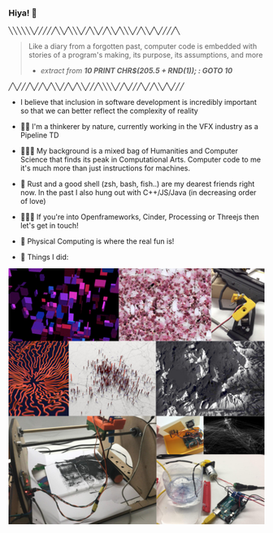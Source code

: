 ### Hiya! 👋

╲╲╲╲╲╲╱╱╱╱╱╲╲╱╲╲╲╱╱╲╲╱╱╲╲╱╲╲╲╱╱╲╲╱╲╱╱╱╱╲

> Like a diary from a forgotten past, computer code is embedded with stories of a program's making, its purpose, its assumptions, and more <br>
> - *extract from* ***10 PRINT CHR$(205.5 + RND(1)); : GOTO 10***


╱╲╱╱╱╲╱╱╲╱╲╲╱╱╲╱╲╲╱╱╱╲╲╲╲╱╱╲╱╱╱╲╱╱╲╲╱╲╱╱╱

- I believe that inclusion in software development is incredibly important so that we can better reflect the complexity of reality

- 🎥💥 I'm a thinkerer by nature, currently working in the VFX industry as a Pipeline TD

- 👨🏻‍🎨 My background is a mixed bag of Humanities and Computer Science that finds its peak in Computational Arts. Computer code to me it's much more than just instructions for machines.

- 🦀 Rust and a good shell (zsh, bash, fish..) are my dearest friends right now. In the past I also hung out with C++/JS/Java (in decreasing order of love)

- 👨🏻‍💻 If you're into Openframeworks, Cinder, Processing or Threejs then let's get in touch!

- 🤖 Physical Computing is where the real fun is!

- 🎨 Things I did:

![recap_of_me.jpg shows generative works and physical computing experiments (a paintball gun driven by a servo, a plant watering system, an arduino joystick, a stepper driven stencil machine)](https://raw.githubusercontent.com/vvzen/vvzen/master/images/recap_of_me.jpg)
